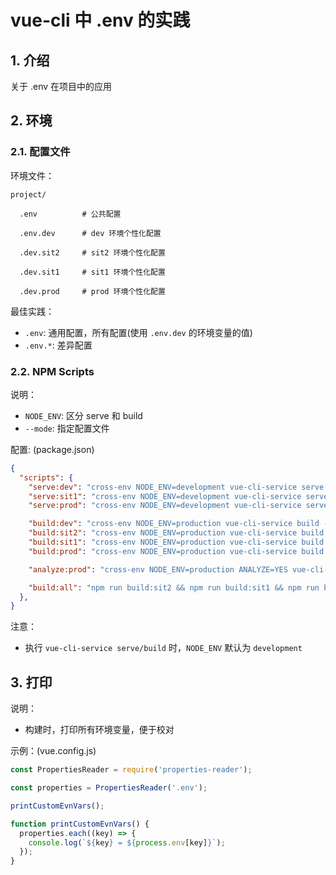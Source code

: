 <!--#region
@author 吴钦飞
@email wuqinfei@qq.com
@create date 2023-11-01 15:04:45
@modify date 2023-11-01 15:04:47
@desc [description]
#endregion-->


# vue-cli 中 .env 的实践

## 1. 介绍

关于 .env 在项目中的应用

## 2. 环境

### 2.1. 配置文件

环境文件：

```text
project/

  .env          # 公共配置

  .env.dev      # dev 环境个性化配置

  .dev.sit2     # sit2 环境个性化配置

  .dev.sit1     # sit1 环境个性化配置

  .dev.prod     # prod 环境个性化配置
```

最佳实践：

* `.env`: 通用配置，所有配置(使用 `.env.dev` 的环境变量的值)
* `.env.*`: 差异配置

### 2.2. NPM Scripts

说明：

* `NODE_ENV`: 区分 serve 和 build
* `--mode`: 指定配置文件

配置: (package.json)

```json
{
  "scripts": {
    "serve:dev": "cross-env NODE_ENV=development vue-cli-service serve --mode dev",
    "serve:sit1": "cross-env NODE_ENV=development vue-cli-service serve --mode sit1",
    "serve:prod": "cross-env NODE_ENV=development vue-cli-service serve --mode prod",

    "build:dev": "cross-env NODE_ENV=production vue-cli-service build --mode dev",
    "build:sit2": "cross-env NODE_ENV=production vue-cli-service build --mode sit2",
    "build:sit1": "cross-env NODE_ENV=production vue-cli-service build --mode sit1",
    "build:prod": "cross-env NODE_ENV=production vue-cli-service build --mode prod",

    "analyze:prod": "cross-env NODE_ENV=production ANALYZE=YES vue-cli-service build --mode prod",

    "build:all": "npm run build:sit2 && npm run build:sit1 && npm run build:prod"
  },
}
```

注意：

* 执行 `vue-cli-service serve/build` 时，`NODE_ENV` 默认为 `development`

## 3. 打印

说明：

* 构建时，打印所有环境变量，便于校对

示例：(vue.config.js)

```js
const PropertiesReader = require('properties-reader');

const properties = PropertiesReader('.env');

printCustomEvnVars();

function printCustomEvnVars() {
  properties.each((key) => {
    console.log(`${key} = ${process.env[key]}`);
  });
}
```